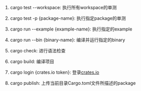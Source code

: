 
1. cargo test --workspace: 执行所有workspace的单测
2. cargo test -p {package-name}: 执行指定package的单测
3. cargo run --example {example-name}: 执行指定的example
4. cargo run --bin {binary-name}: 编译并运行指定的binary
5. cargo check: 进行语法检查
6. cargo build: 编译项目

7. cargo login {crates.io token}: 登录[crates.io](https://crates.io/)
8. cargo publish: 上传当前目录Cargo.toml文件所描述的package
